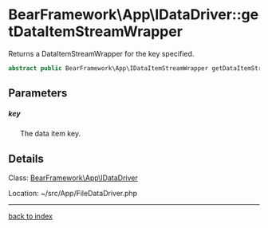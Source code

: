 # BearFramework\App\IDataDriver::getDataItemStreamWrapper

Returns a DataItemStreamWrapper for the key specified.

```php
abstract public BearFramework\App\IDataItemStreamWrapper getDataItemStreamWrapper ( string $key )
```

## Parameters

##### key

&nbsp;&nbsp;&nbsp;&nbsp;&nbsp;&nbsp;The data item key.

## Details

Class: [BearFramework\App\IDataDriver](bearframework.app.idatadriver.class.md)

Location: ~/src/App/FileDataDriver.php

---

[back to index](index.md)

